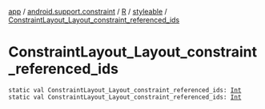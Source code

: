 [app](../../../index.md) / [android.support.constraint](../../index.md) / [R](../index.md) / [styleable](index.md) / [ConstraintLayout_Layout_constraint_referenced_ids](./-constraint-layout_-layout_constraint_referenced_ids.md)

# ConstraintLayout_Layout_constraint_referenced_ids

`static val ConstraintLayout_Layout_constraint_referenced_ids: `[`Int`](https://kotlinlang.org/api/latest/jvm/stdlib/kotlin/-int/index.html)
`static val ConstraintLayout_Layout_constraint_referenced_ids: `[`Int`](https://kotlinlang.org/api/latest/jvm/stdlib/kotlin/-int/index.html)